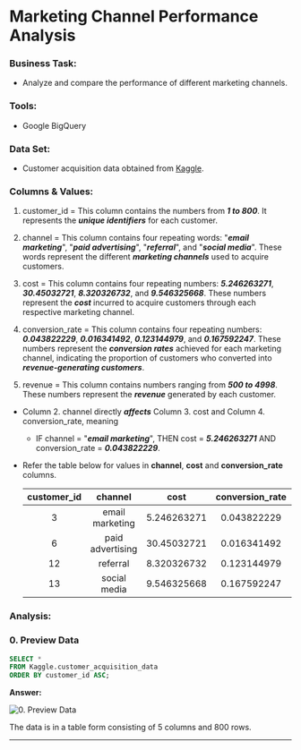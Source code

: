 # Marketing Channel Performance Analysis

### Business Task:
- Analyze and compare the performance of different marketing channels.

### Tools:
- Google BigQuery

### Data Set:
- Customer acquisition data obtained from [Kaggle](https://www.kaggle.com/datasets/bhanupratapbiswas/customer-lifetime-value-analytics-case-study).

### Columns & Values:
1. customer_id = This column contains the numbers from ***1 to 800***. It represents the ***unique identifiers*** for each customer.

2. channel = This column contains four repeating words: "***email marketing***", "***paid advertising***", "***referral***", and "***social media***". These words represent the different ***marketing channels*** used to acquire customers.

3. cost = This column contains four repeating numbers: ***5.246263271***, ***30.45032721***, ***8.320326732***, and ***9.546325668***. These numbers represent the ***cost*** incurred to acquire customers through each respective marketing channel.

4. conversion_rate = This column contains four repeating numbers: ***0.043822229***, ***0.016341492***, ***0.123144979***, and ***0.167592247***. These numbers represent the ***conversion rates*** achieved for each marketing channel, indicating the proportion of customers who converted into ***revenue-generating customers***.

5. revenue = This column contains numbers ranging from ***500 to 4998***. These numbers represent the ***revenue*** generated by each customer.

* Column 2. channel directly ***affects*** Column 3. cost and Column 4. conversion_rate, meaning
  * IF channel = "***email marketing***", THEN cost = ***5.246263271*** AND conversion_rate = ***0.043822229***.
* Refer the table below for values in **channel**, **cost** and **conversion_rate** columns.

     | customer_id |      channel     |     cost    | conversion_rate | revenue |
     | :---------: | :--------------: | :---------: | :-------------: | :-----: |
     |      3      | email marketing  | 5.246263271 |   0.043822229   |   3164  |
     |      6      | paid advertising | 30.45032721 |   0.016341492   |   3856  |
     |      12     | referral         | 8.320326732 |   0.123144979   |   1455  |
     |      13     | social media     | 9.546325668 |   0.167592247   |   3388  |

### Analysis:

### 0. Preview Data

```sql
SELECT *
FROM Kaggle.customer_acquisition_data
ORDER BY customer_id ASC;
```

**Answer:**

![0. Preview Data](https://github.com/Jagadish940112/Portfolio-Projects/assets/116116336/ac85b0ab-9983-4e5f-8ad0-2fcfa5144ad3)

The data is in a table form consisting of 5 columns and 800 rows.

***

